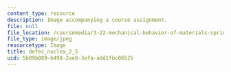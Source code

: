 ```yaml
---
content_type: resource
description: Image accompanying a course assignment.
file: null
file_location: /coursemedia/3-22-mechanical-behavior-of-materials-spring-2008/5b09b089b4982ae83efaadd1fbc06525_defec_nuclea_2_5.jpg
file_type: image/jpeg
resourcetype: Image
title: defec_nuclea_2_5
uid: 5b09b089-b498-2ae8-3efa-add1fbc06525
---
```

